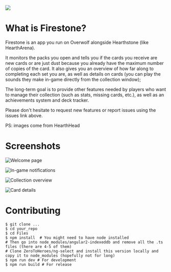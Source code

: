 [<img src="http://developers.overwolf.com/wp-content/uploads/2017/09/overwolf-appstore-badge.png">](https://www.overwolf.com/app/sebastien_tromp-hs_collection_companion)

# What is Firestone?

Firestone is an app you run on Overwolf alongside Hearthstone (like HearthArena).

It monitors the packs you open and tells you if the cards you receive are new cards or are just dust because you already have the maximum number of copies of the card. It also gives you an overview of how far along to completing each set you are, as well as details on cards (you can play the sounds they make in-game directly from the collection window);

The long-term goal is to provide other features needed by players who want to manage their collection (such as stats, missing cards, etc.), as well as an achievements system and deck tracker.

Please don't hesitate to request new features or report issues using the issues link above.

PS: images come from HearthHead

# Screenshots

![Welcome page](https://i.imgur.com/vrRhtLj.png)

![In-game notifications](https://i.imgur.com/nCpwKGq.png)

![Collection overview](https://i.imgur.com/Pr416nZ.png)

![Card details](https://i.imgur.com/p2TgqZe.png)

# Contributing

```
$ git clone ...
$ cd your_repo
$ cd Files
$ npm install  # You might need to have node installed
# Then go into node_modules/angular2-indexeddb and remove all the .ts files (there are 4-5 of them)
# Clone ZeroToHeroes/ng-select and install this version locally and copy it to node_modules (hopefully not for long)
$ npm run dev # For development
$ npm run build # For release
```
